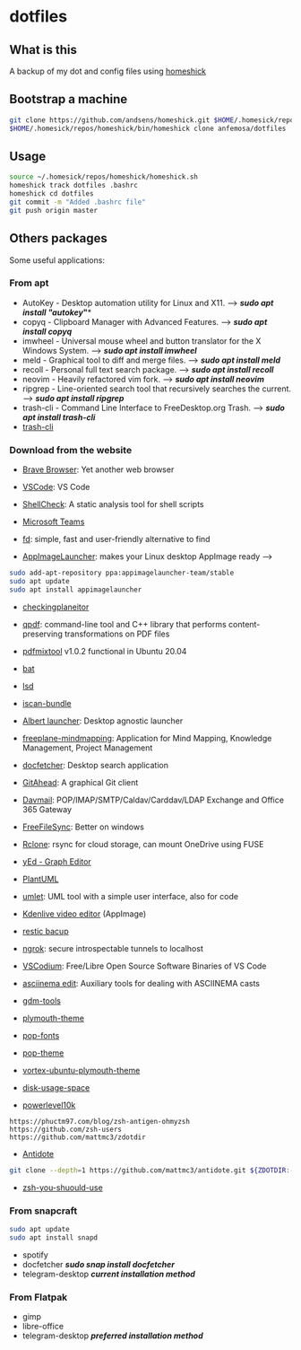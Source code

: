 # dotfiles

## What is this

A backup of my dot and config files using [homeshick](https://github.com/andsens/homeshick)

## Bootstrap a machine

``` bash
git clone https://github.com/andsens/homeshick.git $HOME/.homesick/repos/homeshick
$HOME/.homesick/repos/homeshick/bin/homeshick clone anfemosa/dotfiles
```

## Usage

``` bash
source ~/.homesick/repos/homeshick/homeshick.sh
homeshick track dotfiles .bashrc
homeshick cd dotfiles
git commit -m "Added .bashrc file"
git push origin master
```

## Others packages

Some useful applications:

### From apt

- AutoKey - Desktop automation utility for Linux and X11. --> ***sudo apt install "autokey*"***
- copyq - Clipboard Manager with Advanced Features. --> ***sudo apt install copyq***
- imwheel - Universal  mouse  wheel  and  button  translator for the X Windows System. --> ***sudo apt install imwheel***
- meld - Graphical tool to diff and merge files. --> ***sudo apt install meld***
- recoll - Personal full text search package. --> ***sudo apt install recoll***
- neovim - Heavily refactored vim fork. --> ***sudo apt install neovim***
- ripgrep - Line-oriented search tool that recursively searches the current. --> ***sudo apt install ripgrep***
- trash-cli - Command Line Interface to FreeDesktop.org Trash. --> ***sudo apt install trash-cli***
- [trash-cli](https://github.com/andreafrancia/trash-cli)

### Download from the website

- [Brave Browser](https://brave.com/es/linux/): Yet another web browser
- [VSCode](https://code.visualstudio.com/): VS Code
- [ShellCheck](https://github.com/koalaman/shellcheck): A static analysis tool for shell scripts
- [Microsoft Teams](https://www.microsoft.com/en-us/microsoft-teams/download-app#allDevicesSection)

- [fd](https://github.com/sharkdp/fd): simple, fast and user-friendly alternative to find
- [AppImageLauncher](https://github.com/TheAssassin/AppImageLauncher): makes your Linux desktop AppImage ready -->

``` bash
sudo add-apt-repository ppa:appimagelauncher-team/stable
sudo apt update
sudo apt install appimagelauncher
```

- [checkingplaneitor](https://git.code.tecnalia.com:unai.antero/checkingplaneitor)
- [qpdf](https://github.com/qpdf/qpdf): command-line tool and C++ library that performs content-preserving transformations on PDF files
- [pdfmixtool](https://gitlab.com:scarpetta/pdfmixtool) v1.0.2 functional in Ubuntu 20.04
- [bat](https://github.com/sharkdp/bat.git)
- [lsd](https://github.com/Peltoche/lsd.git)
- [iscan-bundle](https://support.epson.net/linux/en/iscan_c.php?version=2.30.4)

- [Albert launcher](https://albertlauncher.github.io/installing/): Desktop agnostic launcher
- [freeplane-mindmapping](https://sourceforge.net/projects/freeplane/): Application for Mind Mapping, Knowledge Management, Project Management
- [docfetcher](https://sourceforge.net/projects/docfetcher/): Desktop search application
- [GitAhead](https://gitahead.github.io/gitahead.com/):  A graphical Git client
- [Davmail](http://davmail.sourceforge.net/): POP/IMAP/SMTP/Caldav/Carddav/LDAP Exchange and Office 365 Gateway
- [FreeFileSync](https://freefilesync.org/): Better on windows
- [Rclone](https://rclone.org/downloads/):  rsync for cloud storage, can mount OneDrive using FUSE
- [yEd - Graph Editor](https://www.yworks.com/products/yed)
- [PlantUML](https://plantuml.com/)
- [umlet](https://www.umlet.com/): UML tool with a simple user interface, also for code
- [Kdenlive video editor](https://kdenlive.org/en/download/) (AppImage)
- [restic bacup](https://github.com/restic/restic/releases)
- [ngrok](https://ngrok.com/):  secure introspectable tunnels to localhost
- [VSCodium](https://vscodium.com/): Free/Libre Open Source Software Binaries of VS Code
- [asciinema edit](https://github.com/cirocosta/asciinema-edit): Auxiliary tools for dealing with ASCIINEMA casts

- [gdm-tools](https://github.com/realmazharhussain/gdm-tools.git)
- [plymouth-theme](https://github.com/pop-os/plymouth-theme.git)
- [pop-fonts](https://github.com/pop-os/fonts.git)
- [pop-theme](https://github.com/pop-os/gtk-theme)
- [vortex-ubuntu-plymouth-theme](https://github.com/emanuele-scarsella/vortex-ubuntu-plymouth-theme.git)
- [disk-usage-space](https://github.com/anfemosa/disk-usage-space.git)

- [powerlevel10k](https://github.com/romkatv/powerlevel10k)

``` text
https://phuctm97.com/blog/zsh-antigen-ohmyzsh
https://github.com/zsh-users
https://github.com/mattmc3/zdotdir
```

- [Antidote](https://github.com/mattmc3/antidote)

``` bash
git clone --depth=1 https://github.com/mattmc3/antidote.git ${ZDOTDIR:-~}/.antidote
```

- [zsh-you-shuould-use](https://github.com/MichaelAquilina/zsh-you-should-use.git)

### From snapcraft

``` bash
sudo apt update
sudo apt install snapd
```

- spotify
- docfetcher ***sudo snap install docfetcher***
- telegram-desktop ***current installation method***

### From Flatpak

- gimp
- libre-office
- telegram-desktop ***preferred installation method***
